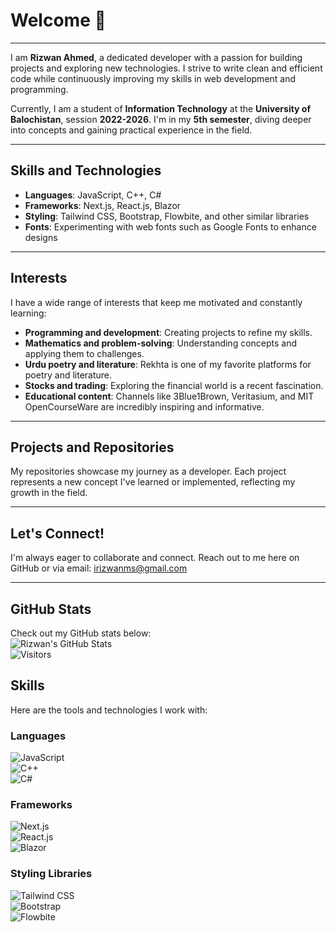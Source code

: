 
# Welcome  👋  

---
 
I am **Rizwan Ahmed**, a dedicated developer with a passion for building projects and exploring new technologies. I strive to write clean and efficient code while continuously improving my skills in web development and programming.  

Currently, I am a student of **Information Technology** at the **University of Balochistan**, session **2022-2026**. I'm in my **5th semester**, diving deeper into concepts and gaining practical experience in the field.

---

## **Skills and Technologies**  
- **Languages**: JavaScript, C++, C#  
- **Frameworks**: Next.js, React.js, Blazor  
- **Styling**: Tailwind CSS, Bootstrap, Flowbite, and other similar libraries  
- **Fonts**: Experimenting with web fonts such as Google Fonts to enhance designs  

---

## **Interests**  
I have a wide range of interests that keep me motivated and constantly learning:  
- **Programming and development**: Creating projects to refine my skills.  
- **Mathematics and problem-solving**: Understanding concepts and applying them to challenges.  
- **Urdu poetry and literature**: Rekhta is one of my favorite platforms for poetry and literature.  
- **Stocks and trading**: Exploring the financial world is a recent fascination.  
- **Educational content**: Channels like 3Blue1Brown, Veritasium, and MIT OpenCourseWare are incredibly inspiring and informative.

---

## **Projects and Repositories**  
My repositories showcase my journey as a developer. Each project represents a new concept I've learned or implemented, reflecting my growth in the field.

---

## **Let's Connect!**  
I'm always eager to collaborate and connect. Reach out to me here on GitHub or via email: irizwanms@gmail.com

---

## **GitHub Stats**  
Check out my GitHub stats below:  
![Rizwan's GitHub Stats](https://github-readme-stats.vercel.app/api?username=rizwanahmed2022&show_icons=true&theme=radical)  
![Visitors](https://visitor-badge.glitch.me/badge?page_id=rizwanahmed2022.visitor-badge)



## **Skills**  
Here are the tools and technologies I work with:  

### **Languages**  
![JavaScript](https://img.shields.io/badge/JavaScript-F7DF1E?style=flat&logo=javascript&logoColor=black)  
![C++](https://img.shields.io/badge/C%2B%2B-00599C?style=flat&logo=c%2B%2B&logoColor=white)  
![C#](https://img.shields.io/badge/C%23-239120?style=flat&logo=c-sharp&logoColor=white)  

### **Frameworks**  
![Next.js](https://img.shields.io/badge/Next.js-000000?style=flat&logo=nextdotjs&logoColor=white)  
![React.js](https://img.shields.io/badge/React-61DAFB?style=flat&logo=react&logoColor=black)  
![Blazor](https://img.shields.io/badge/Blazor-512BD4?style=flat&logo=blazor&logoColor=white)  

### **Styling Libraries**  
![Tailwind CSS](https://img.shields.io/badge/Tailwind%20CSS-38B2AC?style=flat&logo=tailwind-css&logoColor=white)  
![Bootstrap](https://img.shields.io/badge/Bootstrap-7952B3?style=flat&logo=bootstrap&logoColor=white)  
![Flowbite](https://img.shields.io/badge/Flowbite-38B2AC?style=flat&logo=flowbite&logoColor=white)  

